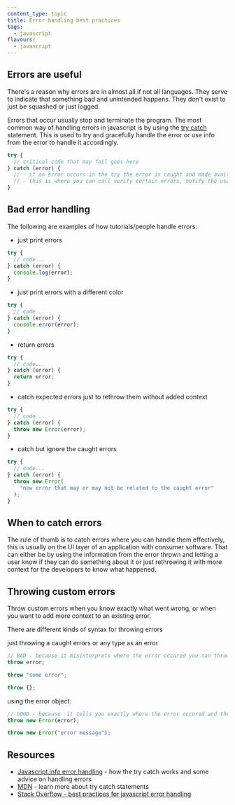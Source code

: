 ```yaml
---
content_type: topic
title: Error handling best practices
tags:
  - javascript
flavours:
  - javascript
---
```


## Errors are useful

There's a reason why errors are in almost all if not all languages. They serve to indicate that something bad and unintended happens. They don't exist to just be squashed or just logged.

Errors that occur usually stop and terminate the program. The most common way of handling errors in javascript is by using the [try catch](https://developer.mozilla.org/en-US/docs/Web/JavaScript/Reference/Statements/try...catch) statement. This is used to try and gracefully handle the error or use info from the error to handle it accordingly.

```js
try {
  // critical code that may fail goes here
} catch (error) {
  // - if an error occurs in the try the error is caught and made available here
  // - this is where you can call verify certain errors, notify the user .etc.
}
```

## Bad error handling

The following are examples of how tutorials/people handle errors:

- just print errors

```js
try {
  // code...
} catch (error) {
  console.log(error);
}
```

- just print errors with a different color

```js
try {
  // code...
} catch (error) {
  console.error(error);
}
```

- return errors

```js
try {
  // code...
} catch (error) {
  return error;
}
```

- catch expected errors just to rethrow them without added context

```js
try {
  // code...
} catch (error) {
  throw new Error(error);
}
```

- catch but ignore the caught errors

```js
try {
  // code...
} catch (error) {
  throw new Error(
    "new error that may or may not be related to the caught error"
  );
}
```

## When to catch errors

The rule of thumb is to catch errors where you can handle them effectively, this is usually on the UI layer of an application with consumer software. That can either be by using the information from the error thrown and letting a user know if they can do something about it or just rethrowing it with more context for the developers to know what happened.

## Throwing custom errors

Throw custom errors when you know exactly what went wrong, or when you want to add more context to an existing error.

There are different kinds of syntax for throwing errors

just throwing a caught errors or any type as an error

```js
// BAD - because it misinterprets where the error occured you can throw pretty much anything as an error
throw error;

throw "some error";

throw {};
```

using the error object:

```js
// GOOD - because  it tells you exactly where the error occured and the constructor takes in a message making it more predictable
throw new Error(error);

throw new Error("error message");
```

## Resources

- [Javascript.info error handling](https://javascript.info/error-handling) - how the try catch works and some advice on handling errors
- [MDN](https://developer.mozilla.org/en-US/docs/Web/JavaScript/Reference/Statements/try...catch) - learn more about try catch statements
- [Stack Overflow - best practices for javascript error handling](https://stackoverflow.com/questions/6484528/what-are-the-best-practices-for-javascript-error-handling)
